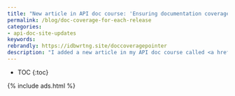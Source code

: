 ```yaml
---
title: "New article in API doc course: 'Ensuring documentation coverage with each software release'"
permalink: /blog/doc-coverage-for-each-release
categories:
- api-doc-site-updates
keywords:
rebrandly: https://idbwrtng.site/doccoveragepointer
description: "I added a new article in my API doc course called <a href='/learnapidoc/docapis_release_process.html'>Ensuring documentation coverage with each software release</a>. Getting a good handle on your release process -- such as understanding the cadence of releases, how features are tracked and tagged in different phases, and other checkpoints prior to the release signoff -- is central to thriving in any documentation role. Providing doc coverage for each release ensures you don't accrue documentation debt, and it boosts user satisfaction for the new features being released. This article adds to about a dozen other process-oriented articles in the <a href='learnapidoc/docapis_managing_doc_processes.html'>processes and methodology section</a>."
---
```


* TOC
{:toc}

{% include ads.html %}

